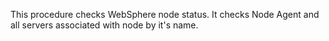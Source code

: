This procedure checks WebSphere node status. It checks Node Agent and all servers associated with node by it's name.

